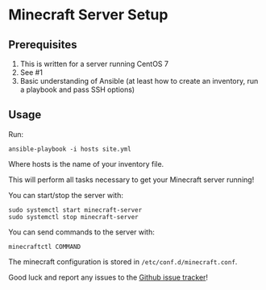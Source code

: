 # Minecraft Server Setup

## Prerequisites

1. This is written for a server running CentOS 7
2. See #1
3. Basic understanding of Ansible (at least how to create an inventory, run a playbook and pass SSH options)

## Usage

Run:

```
ansible-playbook -i hosts site.yml
```

Where hosts is the name of your inventory file.

This will perform all tasks necessary to get your Minecraft server running!

You can start/stop the server with:

```
sudo systemctl start minecraft-server
sudo systemctl stop minecraft-server
```

You can send commands to the server with:

```
minecraftctl COMMAND
```

The minecraft configuration is stored in `/etc/conf.d/minecraft.conf`.

Good luck and report any issues to the [Github issue tracker](https://github.com/joefiorini/ansible-minecraft/issues)!
